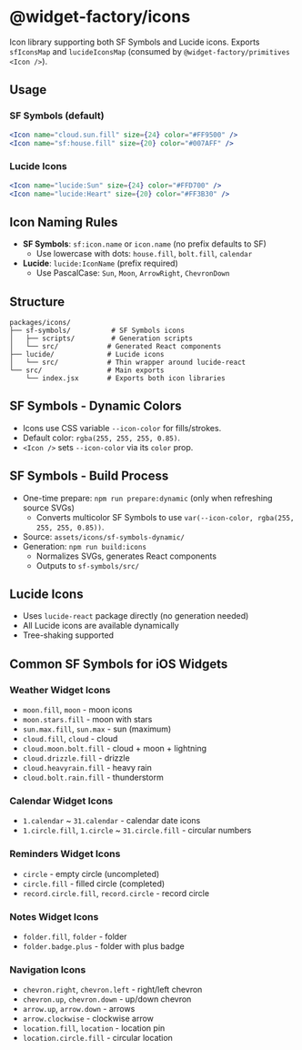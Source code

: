 # @widget-factory/icons

Icon library supporting both SF Symbols and Lucide icons. Exports `sfIconsMap` and `lucideIconsMap` (consumed by `@widget-factory/primitives` `<Icon />`).

## Usage

### SF Symbols (default)
```jsx
<Icon name="cloud.sun.fill" size={24} color="#FF9500" />
<Icon name="sf:house.fill" size={20} color="#007AFF" />
```

### Lucide Icons
```jsx
<Icon name="lucide:Sun" size={24} color="#FFD700" />
<Icon name="lucide:Heart" size={20} color="#FF3B30" />
```

## Icon Naming Rules
- **SF Symbols**: `sf:icon.name` or `icon.name` (no prefix defaults to SF)
  - Use lowercase with dots: `house.fill`, `bolt.fill`, `calendar`
- **Lucide**: `lucide:IconName` (prefix required)
  - Use PascalCase: `Sun`, `Moon`, `ArrowRight`, `ChevronDown`

## Structure
```
packages/icons/
├── sf-symbols/          # SF Symbols icons
│   ├── scripts/         # Generation scripts
│   └── src/            # Generated React components
├── lucide/             # Lucide icons
│   └── src/            # Thin wrapper around lucide-react
└── src/                # Main exports
    └── index.jsx       # Exports both icon libraries
```

## SF Symbols - Dynamic Colors
- Icons use CSS variable `--icon-color` for fills/strokes.
- Default color: `rgba(255, 255, 255, 0.85)`.
- `<Icon />` sets `--icon-color` via its `color` prop.

## SF Symbols - Build Process
- One-time prepare: `npm run prepare:dynamic` (only when refreshing source SVGs)
  - Converts multicolor SF Symbols to use `var(--icon-color, rgba(255, 255, 255, 0.85))`.
- Source: `assets/icons/sf-symbols-dynamic/`
- Generation: `npm run build:icons`
  - Normalizes SVGs, generates React components
  - Outputs to `sf-symbols/src/`

## Lucide Icons
- Uses `lucide-react` package directly (no generation needed)
- All Lucide icons are available dynamically
- Tree-shaking supported

## Common SF Symbols for iOS Widgets

### Weather Widget Icons
- `moon.fill`, `moon` - moon icons
- `moon.stars.fill` - moon with stars
- `sun.max.fill`, `sun.max` - sun (maximum)
- `cloud.fill`, `cloud` - cloud
- `cloud.moon.bolt.fill` - cloud + moon + lightning
- `cloud.drizzle.fill` - drizzle
- `cloud.heavyrain.fill` - heavy rain
- `cloud.bolt.rain.fill` - thunderstorm

### Calendar Widget Icons
- `1.calendar` ~ `31.calendar` - calendar date icons
- `1.circle.fill`, `1.circle` ~ `31.circle.fill` - circular numbers

### Reminders Widget Icons
- `circle` - empty circle (uncompleted)
- `circle.fill` - filled circle (completed)
- `record.circle.fill`, `record.circle` - record circle

### Notes Widget Icons
- `folder.fill`, `folder` - folder
- `folder.badge.plus` - folder with plus badge

### Navigation Icons
- `chevron.right`, `chevron.left` - right/left chevron
- `chevron.up`, `chevron.down` - up/down chevron
- `arrow.up`, `arrow.down` - arrows
- `arrow.clockwise` - clockwise arrow
- `location.fill`, `location` - location pin
- `location.circle.fill` - circular location
